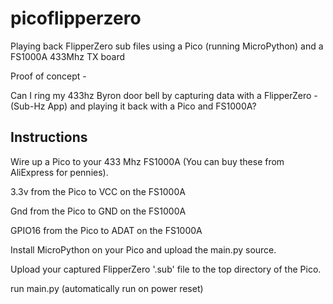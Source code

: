 # picoflipperzero
Playing back FlipperZero sub files using a Pico (running MicroPython) and a FS1000A 433Mhz TX board


Proof of concept - 

Can I ring my 433hz Byron door bell by capturing data with a FlipperZero - (Sub-Hz App) and playing it back with a Pico and FS1000A?


## Instructions

Wire up a Pico to your 433 Mhz FS1000A (You can buy these from AliExpress for pennies).


3.3v from the Pico to VCC on the FS1000A

Gnd from the Pico to GND on the FS1000A

GPIO16 from the Pico to ADAT on the FS1000A


Install MicroPython on your Pico and upload the main.py source.

Upload your captured FlipperZero '.sub' file to the top directory of the Pico.

run main.py (automatically run on power reset)





